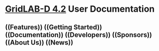# [GridLAB-D 4.2](http://www.gridlabd.us/) User Documentation

## ((Features)) ((Getting Started)) ((Documentation)) ((Developers)) ((Sponsors)) ((About Us)) ((News)) 
